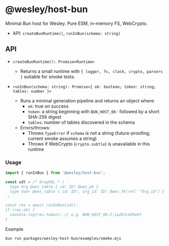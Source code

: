 # @wesley/host-bun

Minimal Bun host for Wesley. Pure ESM, in-memory FS, WebCrypto.

- API: `createBunRuntime()`, `runInBun(schema: string)`

## API

- `createBunRuntime(): Promise<Runtime>`
  - Returns a small runtime with `{ logger, fs, clock, crypto, parsers }` suitable for smoke tests.

- `runInBun(schema: string): Promise<{ ok: boolean; token: string; tables: number }>`
  - Runs a minimal generation pipeline and returns an object where:
    - `ok`: true on success
    - `token`: a string beginning with `BUN_HOST_OK:` followed by a short SHA-256 digest
    - `tables`: number of tables discovered in the schema
  - Errors/throws:
    - Throws `TypeError` if `schema` is not a string (future-proofing; current smoke assumes a string)
    - Throws if WebCrypto (`crypto.subtle`) is unavailable in this runtime

### Usage

```js
import { runInBun } from '@wesley/host-bun';

const sdl = /* GraphQL * / `
  type Org @wes_table { id: ID! @wes_pk }
  type User @wes_table { id: ID!, org_id: ID! @wes_fk(ref: "Org.id") }
`;

const res = await runInBun(sdl);
if (res.ok) {
  console.log(res.token); // e.g. BUN_HOST_OK:2:1a2b3c4d5e6f
}
```

Example

```bash
bun run packages/wesley-host-bun/examples/smoke.mjs
```
